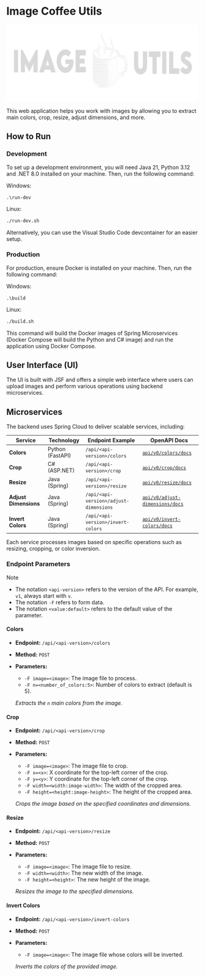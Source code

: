# Image Coffee Utils

<div align="center">
  <img src="image-coffee-utils-ui\src\main\webapp\assets\svg\header-logotype.svg" height="200" alt="Banner">
</div>

This web application helps you work with images by allowing you to extract main
colors, crop, resize, adjust dimensions, and more.

## How to Run

### Development

To set up a development environment, you will need Java 21, Python 3.12 and .NET
8.0 installed on your machine. Then, run the following command:

Windows:

```batch
.\run-dev
```

Linux:

```bash
./run-dev.sh
```

Alternatively, you can use the Visual Studio Code devcontainer for an easier
setup.

### Production

For production, ensure Docker is installed on your machine. Then, run the
following command:

Windows:

```batch
.\build
```

Linux:

```bash
./build.sh
```

This command will build the Docker images of Spring Microservices (Docker
Compose will build the Python and C# image) and run the application using Docker
Compose.

## User Interface (UI)

The UI is built with JSF and offers a simple web interface where users can
upload images and perform various operations using backend microservices.

## Microservices

The backend uses Spring Cloud to deliver scalable services, including:

| Service               | Technology       | Endpoint Example                       | OpenAPI Docs                                                                                               |
| --------------------- | ---------------- | -------------------------------------- | ---------------------------------------------------------------------------------------------------------- |
| **Colors**            | Python (FastAPI) | `/api/<api-version>/colors`            | [`api/v0/colors/docs`](https://image-coffee-utils.cupscoffee.xyz/api/v0/colors/docs)                       |
| **Crop**              | C# (ASP.NET)     | `/api/<api-version>/crop`              | [`api/v0/crop/docs`](https://image-coffee-utils.cupscoffee.xyz/api/v0/crop/docs)                           |
| **Resize**            | Java (Spring)    | `/api/<api-version>/resize`            | [`api/v0/resize/docs`](https://image-coffee-utils.cupscoffee.xyz/api/v0/resize/docs)                       |
| **Adjust Dimensions** | Java (Spring)    | `/api/<api-version>/adjust-dimensions` | [`api/v0/adjust-dimensions/docs`](https://image-coffee-utils.cupscoffee.xyz/api/v0/adjust-dimensions/docs) |
| **Invert Colors**     | Java (Spring)    | `/api/<api-version>/invert-colors`     | [`api/v0/invert-colors/docs`](https://image-coffee-utils.cupscoffee.xyz/api/v0/invert-colors/docs)         |

Each service processes images based on specific operations such as resizing,
cropping, or color inversion.

### Endpoint Parameters

> [!NOTE]
>
> - The notation `<api-version>` refers to the version of the API. For example,
>   `v1`, always start with `v`.
> - The notation `-F` refers to form data.
> - The notation `<value:default>` refers to the default value of the parameter.

#### Colors

- **Endpoint:** `/api/<api-version>/colors`
- **Method:** `POST`
- **Parameters:**

  - `-F image=<image>`: The image file to process.
  - `-F n=<number_of_colors:5>`: Number of colors to extract (default is 5).

  _Extracts the `n` main colors from the image._

#### Crop

- **Endpoint:** `/api/<api-version>/crop`
- **Method:** `POST`
- **Parameters:**

  - `-F image=<image>`: The image file to crop.
  - `-F x=<x>`: X coordinate for the top-left corner of the crop.
  - `-F y=<y>`: Y coordinate for the top-left corner of the crop.
  - `-F width=<width:image-width>`: The width of the cropped area.
  - `-F height=<height:image-height>`: The height of the cropped area.

  _Crops the image based on the specified coordinates and dimensions._

#### Resize

- **Endpoint:** `/api/<api-version>/resize`
- **Method:** `POST`
- **Parameters:**

  - `-F image=<image>`: The image file to resize.
  - `-F width=<width>`: The new width of the image.
  - `-F height=<height>`: The new height of the image.

  _Resizes the image to the specified dimensions._

#### Invert Colors

- **Endpoint:** `/api/<api-version>/invert-colors`
- **Method:** `POST`
- **Parameters:**

  - `-F image=<image>`: The image file whose colors will be inverted.

  _Inverts the colors of the provided image._
